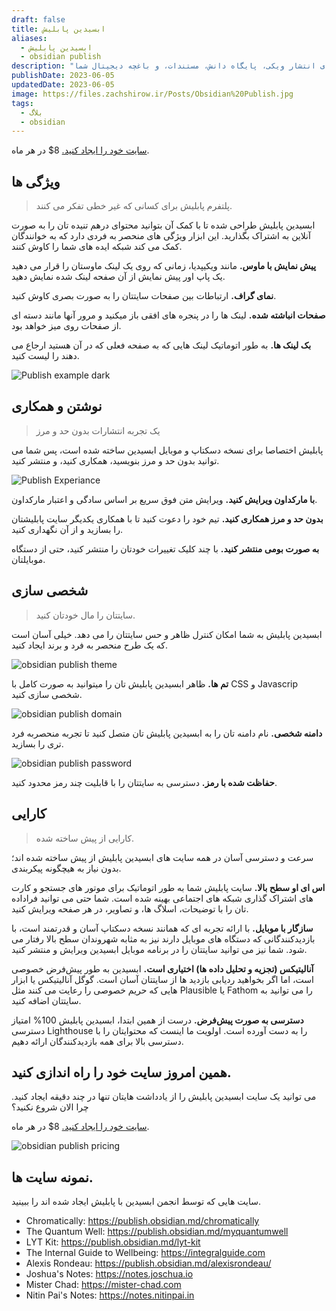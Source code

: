 ```yaml
---
draft: false
title: ابسیدین پابلیش
aliases:
  - ابسیدین پابلیش
  - obsidian publish
description: "برای دانش ات یک خانه در اینترنت بساز. آسان ترین راه برای انتشار ویکی، پایگاه دانش، مستندات، و باغچه دیجیتال شما. "
publishDate: 2023-06-05
updatedDate: 2023-06-05
image: https://files.zachshirow.ir/Posts/Obsidian%20Publish.jpg
tags:
  - بلاگ
  - obsidian
---
```



[سایت خود را ایجاد کنید.](https://obsidian.md/account#mode=signup)
8$ در هر ماه. 

## ویژگی ها 

> پلتفرم پابلیش برای کسانی که غیر خطی تفکر می کنند. 

ابسیدین پابلیش طراحی شده تا با کمک آن بتوانید محتوای درهم تنیده تان را به صورت آنلاین به اشتراک بگذارید. این ابزار ویژگی های منحصر به فردی دارد که به خوانندگان کمک می کند شبکه ایده های شما را کاوش کنند.  

**پیش نمایش با ماوس.** مانند ویکیپدیا، زمانی که روی یک لینک ماوستان را قرار می دهید یک پاپ اور پیش نمایش از آن صفحه لینک شده نمایش دهید. 

**نمای گراف.** ارتباطات بین صفحات سایتتان را به صورت بصری کاوش کنید. 

**صفحات انباشته شده.** لینک ها را در پنجره های افقی باز میکنید و مرور آنها مانند دسته ای از صفحات روی میز خواهد بود. 

**بک لینک ها.** به طور اتوماتیک لینک هایی که به صفحه فعلی که در آن هستید ارجاع می دهند را لیست کنید. 


![Publish example dark](https://files.zachshirow.ir/Posts/publish-example-dark-1.png)

## نوشتن و همکاری

> یک تجربه انتشارات بدون حد و مرز 

پابلیش اختصاصا برای نسخه دسکتاپ و موبایل ابسیدین ساخته شده است، پس شما می توانید بدون حد و مرز بنویسید، همکاری کنید، و منتشر کنید. 

![Publish Experiance](https://files.zachshirow.ir/Posts/publish-experience.png)


**با مارکداون ویرایش کنید.** ویرایش متن فوق سریع بر اساس سادگی و اعتبار مارکداون. 

**بدون حد و مرز همکاری کنید.** تیم خود را دعوت کنید تا با همکاری یکدیگر سایت پابلیشتان را بسازید و از آن نگهداری کنید. 

**به صورت بومی منتشر کنید.** با چند کلیک تغییرات خودتان را منتشر کنید، حتی از دستگاه موبایلتان. 

## شخصی سازی

> سایتتان را مال خودتان کنید. 

ابسیدین پابلیش به شما امکان کنترل ظاهر و حس سایتتان را می دهد. خیلی آسان است که یک طرح منحصر به فرد و برند ایجاد کنید. 

![obsidian publish theme](https://files.zachshirow.ir/Posts/Obsidian_publish_theme.png)

**تم ها.** ظاهر ابسیدین پابلیش تان را میتوانید به صورت کامل با CSS و Javascrip شخصی سازی کنید. 

![obsidian publish domain](https://files.zachshirow.ir/Posts/Obsidian_publish_domain.png)

**دامنه شخصی.** نام دامنه تان را به ابسیدین پابلیش تان متصل کنید تا تجربه منحصربه فرد تری را بسازید.  

![obsidian publish password](https://files.zachshirow.ir/Posts/Obsidian_publish_password.png)

**حفاظت شده با رمز.** دسترسی به سایتتان را با قابلیت چند رمز محدود کنید. 

## کارایی

> کارایی از پیش ساخته شده. 

سرعت و دسترسی آسان در همه سایت های ابسیدین پابلیش از پیش ساخته شده اند؛ بدون نیاز به هیچگونه پیکربندی. 

**اس ای او سطح بالا.** سایت پابلیش شما به طور اتوماتیک برای موتور های جستجو و کارت های اشتراک گذاری شبکه های اجتماعی بهینه شده است. شما حتی می توانید فراداده تان را با توضیحات، اسلاگ ها، و تصاویر، در هر صفحه ویرایش کنید. 

**سازگار با موبایل.** با ارائه تجربه ای که همانند نسخه دسکتاپ آسان و قدرتمند است، با بازدیدکنندگانی که دستگاه های موبایل دارند نیز به مثابه شهروندان سطح بالا رفتار می شود. شما نیز می توانید سایتتان را در برنامه موبایل ابسیدین ویرایش و منتشر کنید. 

**آنالیتیکس (تجزیه و تحلیل داده ها) اختیاری است.** ابسیدین به طور پیش‌فرض خصوصی است، اما اگر بخواهید ردیابی بازدید ها از سایتتان آسان است. گوگل آنالیتیکس یا ابزار هایی که حریم خصوصی را رعایت می کنند مثل Plausible یا Fathom را می توانید به سایتتان اضافه کنید. 

**دسترسی به صورت پیش‌فرض.** درست از همین ابتدا، ابسیدین پابلیش 100% امتیاز دسترسی Lighthouse را به دست آورده است. اولویت ما اینست که محتوایتان را با دسترسی بالا برای همه بازدیدکنندگان ارائه دهیم. 

## همین امروز سایت خود را راه اندازی کنید.

می توانید یک سایت ابسیدین پابلیش را از یادداشت هایتان تنها در چند دقیقه ایجاد کنید. چرا الان شروع نکنید؟ 

[سایت خود را ایجاد کنید.](https://obsidian.md/account#mode=signup)
8$ در هر ماه. 

![obsidian publish pricing](https://files.zachshirow.ir/Posts/obsidian-publish-pricing.png)


## نمونه سایت ها. 
سایت هایی که توسط انجمن ابسیدین با پابلیش ایجاد شده اند را ببینید.  

- Chromatically: https://publish.obsidian.md/chromatically
- The Quantum Well: https://publish.obsidian.md/myquantumwell
- LYT Kit: https://publish.obsidian.md/lyt-kit
- The Internal Guide to Wellbeing: https://integralguide.com
- Alexis Rondeau: https://publish.obsidian.md/alexisrondeau/
- Joshua's Notes: https://notes.joschua.io
- Mister Chad: https://mister-chad.com
- Nitin Pai's Notes: https://notes.nitinpai.in


